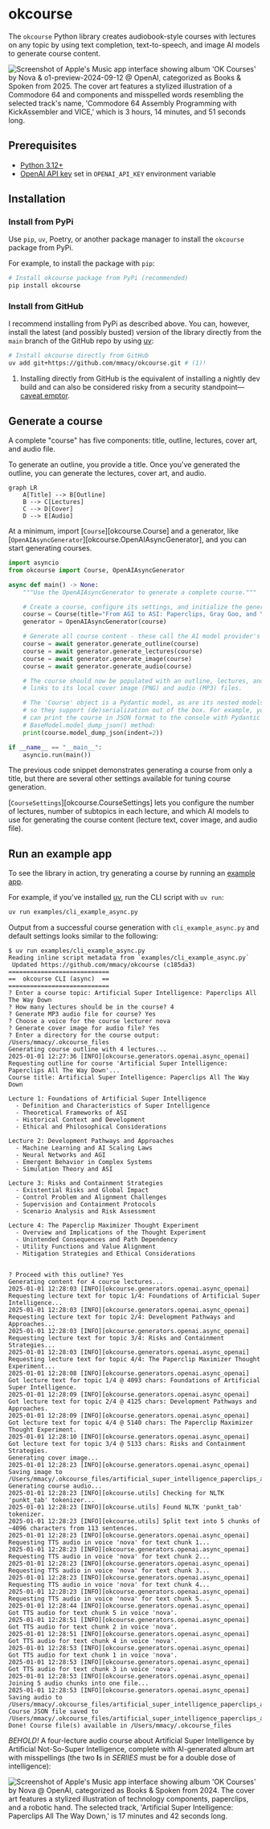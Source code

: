 # okcourse

The `okcourse` Python library creates audiobook-style courses with lectures on any topic by using text completion, text-to-speech, and image AI models to generate course content.

![Screenshot of Apple's Music app interface showing album 'OK Courses' by Nova & o1-preview-2024-09-12 @ OpenAI, categorized as Books & Spoken from 2025. The cover art features a stylized illustration of a Commodore 64 and components and misspelled words resembling the selected track's name, 'Commodore 64 Assembly Programming with KickAssembler and VICE,' which is 3 hours, 14 minutes, and 51 seconds long.](./images/media-player-01.png)

## Prerequisites

- [Python 3.12+](https://python.org)
- [OpenAI API key](https://platform.openai.com/docs/quickstart) set in `OPENAI_API_KEY` environment variable

## Installation

### Install from PyPi

Use `pip`, `uv`, Poetry, or another package manager to install the `okcourse` package from PyPi.

For example, to  install the package with `pip`:

```sh
# Install okcourse package from PyPi (recommended)
pip install okcourse
```

### Install from GitHub

I recommend installing from PyPi as described above. You can, however, install the latest (and possibly busted) version of the library directly from the `main` branch of the GitHub repo by using [uv](https://docs.astral.sh/uv/):

```sh
# Install okcourse directly from GitHub
uv add git+https://github.com/mmacy/okcourse.git # (1)!
```

1. Installing directly from GitHub is the equivalent of installing a nightly dev build and can also be considered risky from a security standpoint—[caveat emptor](https://www.findlaw.com/consumer/consumer-transactions/what-does-caveat-emptor-mean-.html).

## Generate a course

A complete "course" has five components: title, outline, lectures, cover art, and audio file.

To generate an outline, you provide a title. Once you've generated the outline, you can generate the lectures, cover art, and audio.

```mermaid
graph LR
    A[Title] --> B[Outline]
    B --> C[Lectures]
    C --> D[Cover]
    D --> E[Audio]
```

At a minimum, import [`Course`][okcourse.Course] and a generator, like [`OpenAIAsyncGenerator`][okcourse.OpenAIAsyncGenerator], and you can start generating courses.

```python
import asyncio
from okcourse import Course, OpenAIAsyncGenerator

async def main() -> None:
    """Use the OpenAIAsyncGenerator to generate a complete course."""

    # Create a course, configure its settings, and initialize the generator
    course = Course(title="From AGI to ASI: Paperclips, Gray Goo, and You")
    generator = OpenAIAsyncGenerator(course)

    # Generate all course content - these call the AI model provider's API
    course = await generator.generate_outline(course)
    course = await generator.generate_lectures(course)
    course = await generator.generate_image(course)
    course = await generator.generate_audio(course)

    # The course should now be populated with an outline, lectures, and
    # links to its local cover image (PNG) and audio (MP3) files.

    # The 'Course' object is a Pydantic model, as are its nested models,
    # so they support (de)serialization out of the box. For example, you
    # can print the course in JSON format to the console with Pydantic's
    # BaseModel.model_dump_json() method:
    print(course.model_dump_json(indent=2))

if __name__ == "__main__":
    asyncio.run(main())
```

The previous code snippet demonstrates generating a course from only a title, but there are several other settings available for tuning course generation.

[`CourseSettings`][okcourse.CourseSettings] lets you configure the number of lectures, number of subtopics in each lecture, and which AI models to use for generating the course content (lecture text, cover image, and audio file).

## Run an example app

To see the library in action, try generating a course by running an [example app](/okcourse/examples/).

For example, if you've installed [uv](https://docs.astral.sh/uv/), run the CLI script with `uv run`:

```sh
uv run examples/cli_example_async.py
```

Output from a successful course generation with `cli_example_async.py` and default settings looks similar to the following:

```console
$ uv run examples/cli_example_async.py
Reading inline script metadata from `examples/cli_example_async.py`
 Updated https://github.com/mmacy/okcourse (c185da3)
============================
==  okcourse CLI (async)  ==
============================
? Enter a course topic: Artificial Super Intelligence: Paperclips All The Way Down
? How many lectures should be in the course? 4
? Generate MP3 audio file for course? Yes
? Choose a voice for the course lecturer nova
? Generate cover image for audio file? Yes
? Enter a directory for the course output: /Users/mmacy/.okcourse_files
Generating course outline with 4 lectures...
2025-01-01 12:27:36 [INFO][okcourse.generators.openai.async_openai] Requesting outline for course 'Artificial Super Intelligence: Paperclips All The Way Down'...
Course title: Artificial Super Intelligence: Paperclips All The Way Down

Lecture 1: Foundations of Artificial Super Intelligence
  - Definition and Characteristics of Super Intelligence
  - Theoretical Frameworks of ASI
  - Historical Context and Development
  - Ethical and Philosophical Considerations

Lecture 2: Development Pathways and Approaches
  - Machine Learning and AI Scaling Laws
  - Neural Networks and AGI
  - Emergent Behavior in Complex Systems
  - Simulation Theory and ASI

Lecture 3: Risks and Containment Strategies
  - Existential Risks and Global Impact
  - Control Problem and Alignment Challenges
  - Supervision and Containment Protocols
  - Scenario Analysis and Risk Assessment

Lecture 4: The Paperclip Maximizer Thought Experiment
  - Overview and Implications of the Thought Experiment
  - Unintended Consequences and Path Dependency
  - Utility Functions and Value Alignment
  - Mitigation Strategies and Ethical Considerations


? Proceed with this outline? Yes
Generating content for 4 course lectures...
2025-01-01 12:28:03 [INFO][okcourse.generators.openai.async_openai] Requesting lecture text for topic 1/4: Foundations of Artificial Super Intelligence...
2025-01-01 12:28:03 [INFO][okcourse.generators.openai.async_openai] Requesting lecture text for topic 2/4: Development Pathways and Approaches...
2025-01-01 12:28:03 [INFO][okcourse.generators.openai.async_openai] Requesting lecture text for topic 3/4: Risks and Containment Strategies...
2025-01-01 12:28:03 [INFO][okcourse.generators.openai.async_openai] Requesting lecture text for topic 4/4: The Paperclip Maximizer Thought Experiment...
2025-01-01 12:28:08 [INFO][okcourse.generators.openai.async_openai] Got lecture text for topic 1/4 @ 4093 chars: Foundations of Artificial Super Intelligence.
2025-01-01 12:28:09 [INFO][okcourse.generators.openai.async_openai] Got lecture text for topic 2/4 @ 4125 chars: Development Pathways and Approaches.
2025-01-01 12:28:09 [INFO][okcourse.generators.openai.async_openai] Got lecture text for topic 4/4 @ 5140 chars: The Paperclip Maximizer Thought Experiment.
2025-01-01 12:28:10 [INFO][okcourse.generators.openai.async_openai] Got lecture text for topic 3/4 @ 5133 chars: Risks and Containment Strategies.
Generating cover image...
2025-01-01 12:28:23 [INFO][okcourse.generators.openai.async_openai] Saving image to /Users/mmacy/.okcourse_files/artificial_super_intelligence_paperclips_all_the_way_down.png
Generating course audio...
2025-01-01 12:28:23 [INFO][okcourse.utils] Checking for NLTK 'punkt_tab' tokenizer...
2025-01-01 12:28:23 [INFO][okcourse.utils] Found NLTK 'punkt_tab' tokenizer.
2025-01-01 12:28:23 [INFO][okcourse.utils] Split text into 5 chunks of ~4096 characters from 113 sentences.
2025-01-01 12:28:23 [INFO][okcourse.generators.openai.async_openai] Requesting TTS audio in voice 'nova' for text chunk 1...
2025-01-01 12:28:23 [INFO][okcourse.generators.openai.async_openai] Requesting TTS audio in voice 'nova' for text chunk 2...
2025-01-01 12:28:23 [INFO][okcourse.generators.openai.async_openai] Requesting TTS audio in voice 'nova' for text chunk 3...
2025-01-01 12:28:23 [INFO][okcourse.generators.openai.async_openai] Requesting TTS audio in voice 'nova' for text chunk 4...
2025-01-01 12:28:23 [INFO][okcourse.generators.openai.async_openai] Requesting TTS audio in voice 'nova' for text chunk 5...
2025-01-01 12:28:44 [INFO][okcourse.generators.openai.async_openai] Got TTS audio for text chunk 5 in voice 'nova'.
2025-01-01 12:28:51 [INFO][okcourse.generators.openai.async_openai] Got TTS audio for text chunk 2 in voice 'nova'.
2025-01-01 12:28:51 [INFO][okcourse.generators.openai.async_openai] Got TTS audio for text chunk 4 in voice 'nova'.
2025-01-01 12:28:53 [INFO][okcourse.generators.openai.async_openai] Got TTS audio for text chunk 1 in voice 'nova'.
2025-01-01 12:28:53 [INFO][okcourse.generators.openai.async_openai] Got TTS audio for text chunk 3 in voice 'nova'.
2025-01-01 12:28:53 [INFO][okcourse.generators.openai.async_openai] Joining 5 audio chunks into one file...
2025-01-01 12:28:53 [INFO][okcourse.generators.openai.async_openai] Saving audio to /Users/mmacy/.okcourse_files/artificial_super_intelligence_paperclips_all_the_way_down.mp3
Course JSON file saved to /Users/mmacy/.okcourse_files/artificial_super_intelligence_paperclips_all_the_way_down.json
Done! Course file(s) available in /Users/mmacy/.okcourse_files
```

*BEHOLD!* A four-lecture audio course about Artificial Super Intelligence by Artificial Not-So-Super Intelligence, complete with AI-generated album art with misspellings (the two **I**s in *SERIIES* must be for a double dose of intelligence):

![Screenshot of Apple's Music app interface showing album 'OK Courses' by Nova @ OpenAI, categorized as Books & Spoken from 2024. The cover art features a stylized illustration of technology components, paperclips, and a robotic hand. The selected track, 'Artificial Super Intelligence: Paperclips All The Way Down,' is 17 minutes and 42 seconds long.](./images/media-player-02.png)
